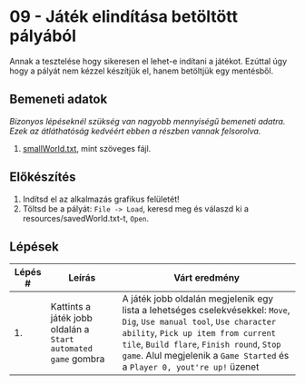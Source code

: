 # 09 - Játék elindítása betöltött pályából

Annak a tesztelése hogy sikeresen el lehet-e indítani a játékot. Ezúttal úgy hogy a pályát nem kézzel készítjük el, hanem betöltjük egy mentésből.

## Bemeneti adatok
*Bizonyos lépéseknél szükség van nagyobb mennyiségű bemeneti adatra.
Ezek az átláthatóság kedvéért ebben a részben vannak felsorolva.*

1. [smallWorld.txt](resources/smallWorld.txt), mint szöveges fájl.

## Előkészítés

1. Indítsd el az alkalmazás grafikus felületét!
2. Töltsd be a pályát: `File -> Load`, keresd meg és válaszd ki a resources/savedWorld.txt-t, `Open`.

## Lépések

| Lépés # | Leírás | Várt eredmény |
| ------- | ------ | ------------- |
| 1. | Kattints a játék jobb oldalán a `Start automated game` gombra | A játék jobb oldalán megjelenik egy lista a lehetséges cselekvésekkel: `Move`, `Dig`, `Use manual tool`, `Use character ability`, `Pick up item from current tile`, `Build flare`, `Finish round`, `Stop game`. Alul megjelenik a `Game Started` és a `Player 0, yout're up!` üzenet  |